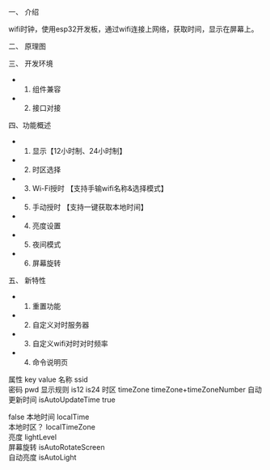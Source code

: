 <!--
 * @Author: vuvivian
 * @Description: 请输入....
 * @Date: 2024-06-14 16:20:31
 * @LastEditors: Do not edit
 * @LastEditTime: 2024-06-15 11:36:20
 * @FilePath: /wifi-clock/README.md
-->

一、 介绍

wifi时钟，使用esp32开发板，通过wifi连接上网络，获取时间，显示在屏幕上。

二、 原理图

三、 开发环境
- 1. 组件兼容
- 2. 接口对接

四、功能概述
- 1. 显示【12小时制、24小时制】
- 2. 时区选择
- 3. Wi-Fi授时 【支持手输wifi名称&选择模式】
- 5. 手动授时 【支持一键获取本地时间】
- 4. 亮度设置
- 5. 夜间模式
- 6. 屏幕旋转

五、 新特性

- 1. 重置功能
- 2. 自定义对时服务器
- 3. 自定义wifi对时对时频率
- 4. 命令说明页

属性	key	value
名称	ssid	
密码	pwd	
显示规则		is12
is24
时区	timeZone	timeZone+timeZoneNumber
自动更新时间	isAutoUpdateTime	true

false
本地时间	localTime	
本地时区？	localTimeZone	
亮度	lightLevel	
屏幕旋转	isAutoRotateScreen	
自动亮度	isAutoLight	